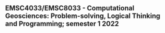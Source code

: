 ## EMSC4033/EMSC8033 - Computational Geosciences: Problem-solving, Logical Thinking and Programming; semester 1 2022
